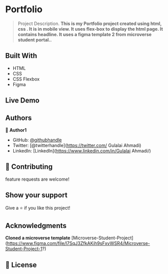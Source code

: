 # Portfolio

> Project Description.
> **This is my Portfolio project created using html, css . It is in mobile view. It uses  flex-box to display the html page. It contains headline. It uses a figma template 2 from microverse student portal..**


## Built With

- HTML
- CSS
- CSS Flexbox
- Figma


## Live Demo 
 

## Authors

👤 **Author1**

- GitHub: [@githubhandle](https://github.com/AhmadiGu/)
- Twitter: [@twitterhandle](https://twitter.com/ Gulalai Ahmadi)
- LinkedIn: [LinkedIn](https://www.linkedin.com/in/Gulalai Ahmadi/)
 

## 🤝 Contributing

 feature requests are welcome! 
 

## Show your support

Give a ⭐️ if you like this project!

## Acknowledgments

**Cloned a microverse template**
[Microverse-Student-Project] (https://www.figma.com/file/l7SqJ3ZfkAKih9sFxvWSR4/Microverse-Student-Project-1?)

## 📝 License

 